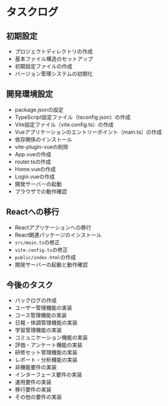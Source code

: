 # タスクログ

## 初期設定

- プロジェクトディレクトリの作成
- 基本ファイル構造のセットアップ
- 初期設定ファイルの作成
- バージョン管理システムの初期化

## 開発環境設定

- package.jsonの設定
- TypeScript設定ファイル（tsconfig.json）の作成
- Vite設定ファイル（vite.config.ts）の作成
- Vueアプリケーションのエントリーポイント（main.ts）の作成
- 依存関係のインストール
- vite-plugin-vueの削除
- App.vueの作成
- router.tsの作成
- Home.vueの作成
- Login.vueの作成
- 開発サーバーの起動
- ブラウザでの動作確認

## Reactへの移行

- Reactアプリケーションへの移行
- React関連パッケージのインストール
- `src/main.ts`の修正
- `vite.config.ts`の修正
- `public/index.html`の作成
- 開発サーバーの起動と動作確認

## 今後のタスク

- バックログの作成
- ユーザー管理機能の実装
- コース管理機能の実装
- 日報・体調管理機能の実装
- 学習管理機能の実装
- コミュニケーション機能の実装
- 評価・アンケート機能の実装
- 研修セット管理機能の実装
- レポート・分析機能の実装
- 非機能要件の実装
- インターフェース要件の実装
- 運用要件の実装
- 移行要件の実装
- その他の要件の実装
